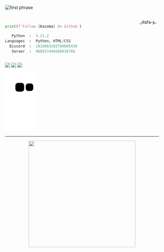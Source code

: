 ![first phrase](https://readme-typing-svg.demolab.com?font=Fira+Code&pause=1000&color=F7D63B&background=59FFE700&height=30&lines=%3E+Learn+computer+development...+%3C)
<div align="center">
  <a href="https://github.com/KazamaOnGithub">
  <a href="https://komarev.com/ghpvc/?username=KazamaOnGithub">
</div>
<div style="display: inline_block"><br>
  <img align="right" alt="Rafa-pic" height="150" style="border-radius:50px;" src="https://media.discordapp.net/attachments/1004727452934864928/1076109872426401952/25231.png">
</div>

```python
print(f'Follow {Kazama} On Github')
```

```python
   Python  :  3.11.2
Languages  :  Python, HTML/CSS
  Discord  :  1016083202789605439
   Server  :  966557449266036766
```

  ##
 
<div> 
  <a href="lien_soon" target="_blank"><img src="https://img.shields.io/badge/Youtube-channel-red" target="_blank"></a>
 <a href="https://discord.gg/sevenshop" target="_blank"><img src="https://img.shields.io/badge/Discord-server-informational" target="_blank"></a>
 <a href="https://t.me/kazamaXfantanyl" target="_blank"><img src="https://img.shields.io/badge/Telegram-click%20us-blue" target="_blank"></a>
  
 
  ![Snake animation](https://github.com/rafaballerini/rafaballerini/blob/output/github-contribution-grid-snake.svg)
 
</div>

-----

<p align="center">
<img src="https://cdn.discordapp.com/attachments/1079338601319501874/1079800808436154459/Nouveau_projet.png", width="350", height="350">
</p>
